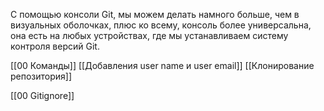 С помощью консоли Git, мы можем делать намного больше, чем в визуальных оболочках, плюс ко всему, консоль более универсальна, она есть на любых устройствах, где мы устанавливаем систему контроля версий Git.

[[00 Команды]]
[[Добавления user name и user email]]
[[Клонирование репозитория]]

[[00 Gitignore]]